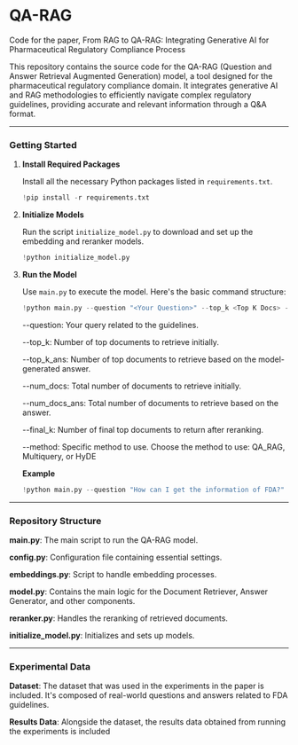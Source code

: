 # QA-RAG
Code for the paper, From RAG to QA-RAG: Integrating Generative AI for Pharmaceutical Regulatory Compliance Process

This repository contains the source code for the QA-RAG (Question and Answer Retrieval Augmented Generation) model, a tool designed for the pharmaceutical regulatory compliance domain. It integrates generative AI and RAG methodologies to efficiently navigate complex regulatory guidelines, providing accurate and relevant information through a Q&A format.

---

### Getting Started

1. **Install Required Packages**
   
    Install all the necessary Python packages listed in `requirements.txt`.
  
    ```python
    !pip install -r requirements.txt
    ```

2. **Initialize Models**
    
   Run the script `initialize_model.py` to download and set up the embedding and reranker models.
      
    ```python
    !python initialize_model.py
    ```

3. **Run the Model**
   
   Use `main.py` to execute the model. Here's the basic command structure:
      
    ```python
    !python main.py --question "<Your Question>" --top_k <Top K Docs> --top_k_ans <Top K Docs from Answer> --num_docs <Number of Initial Docs> --num_docs_ans <Number of Initial Docs from Answer> --final_k <Final Number of Docs> --method <Specific method to use>
    ```

    --question: Your query related to the guidelines.
   
    --top_k: Number of top documents to retrieve initially.
   
    --top_k_ans: Number of top documents to retrieve based on the model-generated answer.
   
    --num_docs: Total number of documents to retrieve initially.
   
    --num_docs_ans: Total number of documents to retrieve based on the answer.
   
    --final_k: Number of final top documents to return after reranking.
   
    --method: Specific method to use. Choose the method to use: QA_RAG, Multiquery, or HyDE
   

    **Example**
   
    ```python
    !python main.py --question "How can I get the information of FDA?" --top_k 3 --top_k_ans 3 --num_docs 5 --num_docs_ans 5 --final_k 2 --method QA_RAG
    ```

---

### Repository Structure
**main.py**: The main script to run the QA-RAG model.

**config.py**: Configuration file containing essential settings.

**embeddings.py**: Script to handle embedding processes.

**model.py**: Contains the main logic for the Document Retriever, Answer Generator, and other components.

**reranker.py**: Handles the reranking of retrieved documents.

**initialize_model.py**: Initializes and sets up models.

---

### Experimental Data
**Dataset**: The dataset that was used in the experiments in the paper is included. It's composed of real-world questions and answers related to FDA guidelines.

**Results Data**: Alongside the dataset, the results data obtained from running the experiments is included
